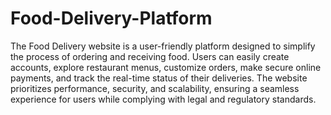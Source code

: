 # Food-Delivery-Platform
The Food Delivery website is a user-friendly platform designed to simplify the process of ordering and receiving food. Users can easily create accounts, explore restaurant menus, customize orders, make secure online payments, and track the real-time status of their deliveries. The website prioritizes performance, security, and scalability, ensuring a seamless experience for users while complying with legal and regulatory standards.

